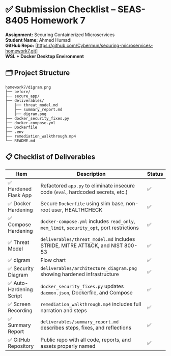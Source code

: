 # ✅ Submission Checklist – SEAS-8405 Homework 7
**Assignment:** Securing Containerized Microservices  
**Student Name:** Ahmed Humadi  
**GitHub Repo:** [https://github.com/Cybermun/securing-microservices-homework7.git]  
**WSL + Docker Desktop Environment**

## 🗂️ Project Structure
```
homework7/digram.png
├── before/
├── secure_app/
├── deliverables/
│   ├── threat_model.md
│   ├── summary_report.md
│   ├── digram.png
├── docker_security_fixes.py
├── docker-compose.yml
├── Dockerfile
├── .env
├── remediation_walkthrough.mp4
└── README.md
```

## 📋 Checklist of Deliverables

| Item | Description | Status |
|------|-------------|--------|
| ✅ Hardened Flask App | Refactored `app.py` to eliminate insecure code (`eval`, hardcoded secrets, etc.) | ✅ |
| ✅ Docker Hardening | Secure `Dockerfile` using slim base, non-root user, HEALTHCHECK | ✅ |
| ✅ Compose Hardening | `docker-compose.yml` includes `read_only`, `mem_limit`, `security_opt`, port restrictions | ✅ |
| ✅ Threat Model | `deliverables/threat_model.md` includes STRIDE, MITRE ATT&CK, and NIST 800-53 | ✅ |
| ✅ digram | Flow chart | ✅ |
| ✅ Security Diagram | `deliverables/architecture_diagram.png` showing hardened infrastructure | ✅ |
| ✅ Auto-Hardening Script | `docker_security_fixes.py` updates `daemon.json`, Dockerfile, and Compose | ✅ |
| ✅ Screen Recording | `remediation_walkthrough.mp4` includes full narration and steps | ✅ |
| ✅ Summary Report | `deliverables/summary_report.md` describes steps, fixes, and reflections | ✅ |
| ✅ GitHub Repository | Public repo with all code, reports, and assets properly named | ✅ |



